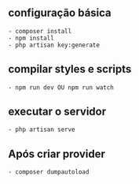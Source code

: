 ## configuração básica

    - composer install
    - npm install
    - php artisan key:generate

## compilar styles e scripts

    - npm run dev OU npm run watch

## executar o servidor

    - php artisan serve

## Após criar provider

    - composer dumpautoload
